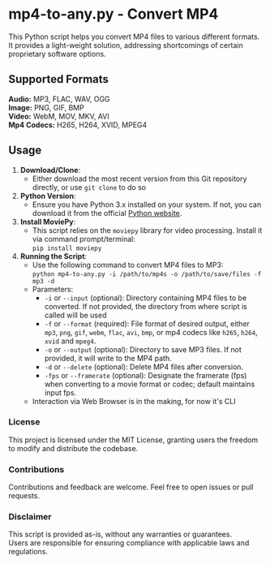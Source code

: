 # mp4-to-any.py - Convert MP4

This Python script helps you convert MP4 files to various different formats.<br>
It provides a light-weight solution, addressing shortcomings of certain proprietary software options.

## Supported Formats
**Audio:** MP3, FLAC, WAV, OGG<br> 
**Image:** PNG, GIF, BMP<br>
**Video:** WebM, MOV, MKV, AVI<br>
**Mp4 Codecs:** H265, H264, XVID, MPEG4

## Usage
1. **Download/Clone**:
   - Either download the most recent version from this Git repository directly, or use `git clone` to do so
2. **Python Version**:
   - Ensure you have Python 3.x installed on your system. If not, you can download it from the official [Python website](https://www.python.org/downloads/).
3. **Install MoviePy**:
   - This script relies on the `moviepy` library for video processing. Install it via command prompt/terminal:<br>`pip install moviepy`
4. **Running the Script**:
    - Use the following command to convert MP4 files to MP3:<br>`python mp4-to-any.py -i /path/to/mp4s -o /path/to/save/files -f mp3 -d`
    - Parameters:
      - `-i` or `--input` (optional): Directory containing MP4 files to be converted. If not provided, the directory from where script is called will be used
      - `-f` or `--format` (required): File format of desired output, either `mp3`, `png`, `gif`, `webm`, `flac`, `avi`, `bmp`, or mp4 codecs like `h265`, `h264`, `xvid` and `mpeg4`.
      - `-o` or `--output` (optional): Directory to save MP3 files. If not provided, it will write to the MP4 path.
      - `-d` or `--delete` (optional): Delete MP4 files after conversion.
      - `-fps` or `--framerate` (optional): Designate the framerate (fps) when converting to a movie format or codec; default maintains input fps.
   - Interaction via Web Browser is in the making, for now it's CLI

### License
This project is licensed under the MIT License, granting users the freedom to modify and distribute the codebase.

### Contributions
Contributions and feedback are welcome. Feel free to open issues or pull requests.

### Disclaimer
This script is provided as-is, without any warranties or guarantees.<br>
Users are responsible for ensuring compliance with applicable laws and regulations.
